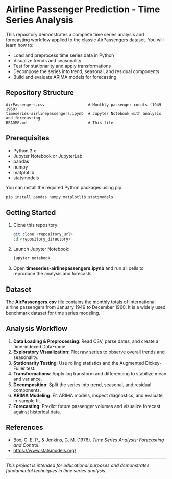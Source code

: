 # Airline Passenger Prediction - Time Series Analysis

This repository demonstrates a complete time series analysis and forecasting workflow applied to the classic AirPassengers dataset. You will learn how to:
  - Load and preprocess time series data in Python
  - Visualize trends and seasonality
  - Test for stationarity and apply transformations
  - Decompose the series into trend, seasonal, and residual components
  - Build and evaluate ARIMA models for forecasting

## Repository Structure
```text
AirPassengers.csv                   # Monthly passenger counts (1949–1960)
timeseries-airlinepassengers.ipynb  # Jupyter Notebook with analysis and forecasting
README.md                           # This file
```

## Prerequisites
- Python 3.x
- Jupyter Notebook or JupyterLab
- pandas
- numpy
- matplotlib
- statsmodels

You can install the required Python packages using pip:
```bash
pip install pandas numpy matplotlib statsmodels
```

## Getting Started
1. Clone this repository:
   ```bash
   git clone <repository_url>
   cd <repository_directory>
   ```
2. Launch Jupyter Notebook:
   ```bash
   jupyter notebook
   ```
3. Open **timeseries-airlinepassengers.ipynb** and run all cells to reproduce the analysis and forecasts.

## Dataset
The **AirPassengers.csv** file contains the monthly totals of international airline passengers from January 1949 to December 1960. It is a widely used benchmark dataset for time series modeling.

## Analysis Workflow
1. **Data Loading & Preprocessing**: Read CSV, parse dates, and create a time-indexed DataFrame.
2. **Exploratory Visualization**: Plot raw series to observe overall trends and seasonality.
3. **Stationarity Testing**: Use rolling statistics and the Augmented Dickey-Fuller test.
4. **Transformations**: Apply log transform and differencing to stabilize mean and variance.
5. **Decomposition**: Split the series into trend, seasonal, and residual components.
6. **ARIMA Modeling**: Fit ARIMA models, inspect diagnostics, and evaluate in-sample fit.
7. **Forecasting**: Predict future passenger volumes and visualize forecast against historical data.

## References
- Box, G. E. P., & Jenkins, G. M. (1976). *Time Series Analysis: Forecasting and Control*.
- https://www.statsmodels.org/

---
*This project is intended for educational purposes and demonstrates fundamental techniques in time series analysis.*